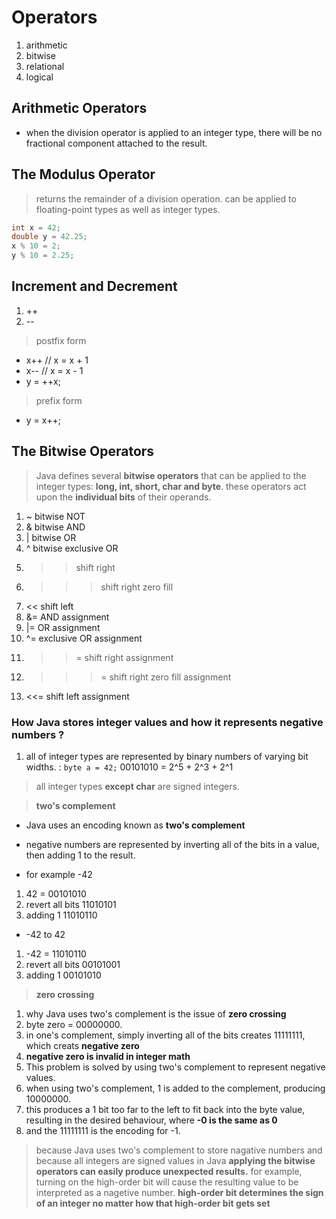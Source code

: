 # Operators
1. arithmetic
2. bitwise
3. relational
4. logical

## Arithmetic Operators

- when the division operator is applied to an integer type, there will be no fractional component attached to the result.

## The Modulus Operator

> returns the remainder of a division operation.
> can be applied to floating-point types as well as integer types.

```java
int x = 42;
double y = 42.25;
x % 10 = 2;
y % 10 = 2.25;
```

## Increment and Decrement

1. ++
2. --

> postfix form
- x++ // x = x + 1
- x-- // x = x - 1
- y = ++x;

> prefix form
- y = x++;

## The Bitwise Operators

> Java defines several **bitwise operators** that can be applied to the integer types: **long, int, short, char and byte**.
> these operators act upon the **individual bits** of their operands.

1. ~ bitwise NOT
2. & bitwise AND
3. | bitwise OR
4. ^ bitwise exclusive OR
5. >> shift right
6. >>> shift right zero fill
7. << shift left
8. &= AND assignment
9. |= OR assignment
10. ^= exclusive OR assignment
11. >>= shift right assignment
12. >>>= shift right zero fill assignment
13. <<= shift left assignment

### How Java stores integer values and how it represents negative numbers ?

1. all of integer types are represented by binary numbers of varying bit widths.
: `byte a = 42;` 00101010 = 2^5 + 2^3 + 2^1

> all integer types **except char** are signed integers.

> **two's complement**
- Java uses an encoding known as **two's complement**
- negative numbers are represented by inverting all of the bits in a value, then adding 1 to the result.

- for example -42
1. 42 = 00101010
2. revert all bits 11010101
3. adding 1 11010110

- -42 to 42
1. -42 = 11010110
2. revert all bits 00101001
3. adding 1 00101010

> **zero crossing**
1. why Java uses two's complement is the issue of **zero crossing**
2. byte zero = 00000000.
3. in one's complement, simply inverting all of the bits creates 11111111, which creats **negative zero**
4. **negative zero is invalid in integer math**
5. This problem is solved by using two's complement to represent negative values.
6. when using two's complement, 1 is added to the complement, producing 10000000.
7. this produces a 1 bit too far to the left to fit back into the byte value, resulting in the desired behaviour, where **-0 is the same as 0**
8. and the 11111111 is the encoding for -1.

> because Java uses two's complement to store nagative numbers
> and because all integers are signed values in Java
> **applying the bitwise operators can easily produce unexpected results.**
> for example, turning on the high-order bit will cause the resulting value to be interpreted as a nagetive number.
> **high-order bit determines the sign of an integer no matter how that high-order bit gets set**

